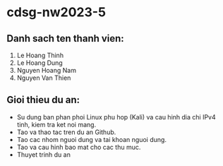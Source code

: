 # cdsg-nw2023-5
## Danh sach ten thanh vien: 
1. Le Hoang Thinh
2. Le Hoang Dung
3. Nguyen Hoang Nam
4. Nguyen Van Thien
## Gioi thieu du an: 
- Su dung ban phan phoi Linux phu hop (Kali) va cau hinh dia chi IPv4 tinh, kiem tra ket noi mang.
- Tao va thao tac tren du an Github.
- Tao cac nhom nguoi dung va tai khoan nguoi dung.
- Tao va cau hinh bao mat cho cac thu muc.
- Thuyet trinh du an
